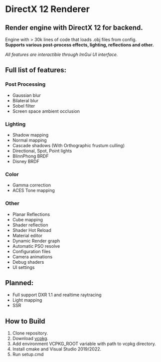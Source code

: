 # **DirectX 12 Renderer**
## Render engine with DirectX 12 for backend.

Engine with > 30k lines of code that loads .obj files from config.  
**Supports various post-process effects, lighting, reflections and other.**  

_All features are interactible through ImGui UI interface._

## Full list of features:
### Post Processing
- Gaussian blur
- Bilateral blur
- Sobel filter
- Screen space ambient occlusion
### Lighting
- Shadow mapping
- Normal mapping
- Cascade shadows (With Orthographic frustum culling)
- Directional, Spot, Point lights
- BlinnPhong BRDF
- Disney BRDF
### Color
- Gamma correction
- ACES Tone mapping
### Other
- Planar Reflections
- Cube mapping
- Shader reflection
- Shader Hot Reload
- Material editor
- Dynamic Render graph
- Automatic PSO resolve
- Configuration files
- Camera animations
- Debug shaders
- UI settings

## Planned:
- Full support DXR 1.1 and realtime raytracing
- Light mapping
- SSR

## How to Build
1. Clone repository.
2. Download [vcpkg](https://github.com/microsoft/vcpkg).
3. Add environment VCPKG_ROOT variable with path to vcpkg directory.
4. Install cmake and Visual Studio 2019/2022.
5. Run setup.cmd
